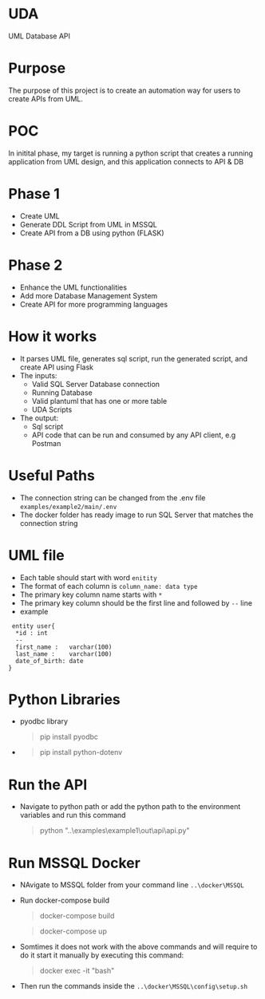 # UDA
UML Database API

# Purpose
The purpose of this project is to create an automation way for users to create APIs from UML.

# POC
In initital phase, my target is running a python script that creates a running application from UML design, and this application connects to API & DB

# Phase 1
- Create UML
- Generate DDL Script from UML in MSSQL
- Create API from a DB using python (FLASK)

 # Phase 2
 - Enhance the UML functionalities
 - Add more Database Management System
 - Create API for more programming languages 

 # How it works
- It parses UML file, generates sql script, run the generated script, and create API using Flask
- The inputs:
    - Valid SQL Server Database connection
    - Running Database
    - Valid plantuml that has one or more table
    - UDA Scripts
- The output:
    - Sql script
    - API code that can be run and consumed by any API client, e.g Postman

# Useful Paths
- The connection string can be changed from the .env file `examples/example2/main/.env`
- The docker folder has ready image to run SQL Server that matches the connection string

# UML file
- Each table should start with word `enitity`
- The format of each column is `column_name: data type`
- The primary key column name starts with `*`
- The primary key column should be the first line and followed by `--` line
- example
```
 entity user{
  *id : int
  --
  first_name :   varchar(100)
  last_name :    varchar(100)
  date_of_birth: date
}
```

# Python Libraries
- pyodbc library 

    > pip install pyodbc

-
    > pip install python-dotenv

# Run the API
- Navigate to python path or add the python path to the environment variables and run this command  
    
    > python "..\examples\example1\out\api\api.py"

# Run MSSQL Docker
- NAvigate to MSSQL folder from your command line `..\docker\MSSQL`
- Run docker-compose build

    > docker-compose build
    
    > docker-compose up

- Somtimes it does not work with the above commands and will require to do it start it manually by executing this command:

    > docker exec -it <containerName> "bash"

- Then run the commands inside the `..\docker\MSSQL\config\setup.sh`